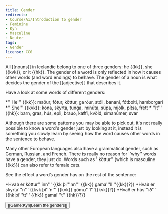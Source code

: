 ```yaml
---
title: Gender
redirects:
- Course/A1/Introduction to gender
- Feminine
- Kyn
- Masculine
- Neuter
tags:
- Gender
license: CC0
---
```


All [[nouns]] in Icelandic belong to one of three genders: he {{kk}}, she {{kvk}}, or it {{hk}}. The gender of a word is only reflected in how it causes other words (and word endings) to behave. The gender of a noun is what decides the gender of the [[adjective]] that describes it.

Have a look at some words of different genders:

*'''He''' {{kk}}: maður, <translate>fótur</translate>, <translate>köttur</translate>, <translate>garður</translate>, <translate>stóll</translate>, <translate>banani</translate>, <translate>fótbolti</translate>, hamborgari
*'''She''' {{kvk}}: kona, <translate>skyrta</translate>, <translate>tunga</translate>, <translate>mínúta</translate>, <translate>súpa</translate>, <translate>mjólk</translate>, pítsa, frétt
*'''It''' {{hk}}: barn, <translate>gras</translate>, <translate>hús</translate>, <translate>epli</translate>, <translate>brauð</translate>, kaffi, kvöld, símanúmer, svar

Although there are some patterns you may be able to pick out, it's not really possible to know a word's gender just by looking at it, instead it is something you slowly learn by seeing how the word causes other words in the sentence to behave.

Many other European languages also have a grammatical gender, such as German, Russian, and French. There is really no reason for ''why'' words have a gender, they just do. Words such as ''<translate>köttur</translate>'' (which is masculine {{kk}}) can also refer to female cats.

See the effect a word’s gender has on the rest of the sentence:

*<translate>Hvað er köttur'''inn''' {{kk</translate> þi'''nn''' {{kk}} gama'''ll'''{{kk}}?}}
*<translate>Hvað er skyrta'''n''' {{kvk</translate> þí'''n''' {{kvk}} gömu'''l'''{{kvk}}?}}
*<translate>Hvað er hús'''ið''' {{hk</translate> þi'''tt''' {{hk}} gamal'''t'''{{hk}}?}}

<Button>[[Game:Kyn|Learn the genders]]</Button>

